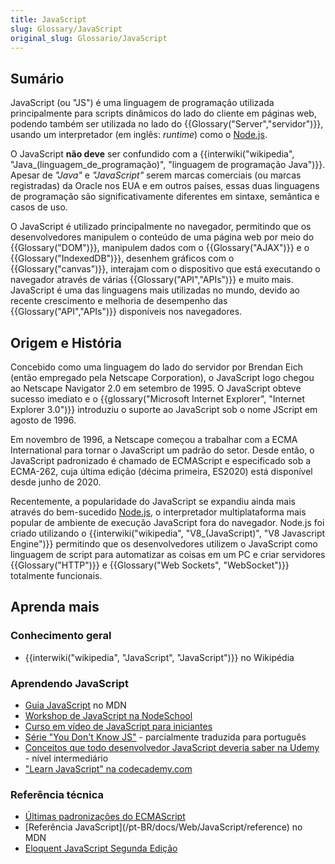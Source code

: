 ```yaml
---
title: JavaScript
slug: Glossary/JavaScript
original_slug: Glossario/JavaScript
---
```

## Sumário

JavaScript (ou "JS") é uma linguagem de programação utilizada principalmente para scripts dinâmicos do lado do cliente em páginas web, podendo também ser utilizada no lado do {{Glossary("Server","servidor")}}, usando um interpretador (em inglês: _runtime_) como o [Node.js](https://nodejs.org/).

O JavaScript **não deve** ser confundido com a {{interwiki("wikipedia", "Java_(linguagem_de_programação)", "linguagem de programação Java")}}. Apesar de _"Java"_ e _"JavaScript"_ serem marcas comerciais (ou marcas registradas) da Oracle nos EUA e em outros países, essas duas linguagens de programação são significativamente diferentes em sintaxe, semântica e casos de uso.

O JavaScript é utilizado principalmente no navegador, permitindo que os desenvolvedores manipulem o conteúdo de uma página web por meio do {{Glossary("DOM")}}, manipulem dados com o {{Glossary("AJAX")}} e o {{Glossary("IndexedDB")}}, desenhem gráficos com o {{Glossary("canvas")}}, interajam com o dispositivo que está executando o navegador através de várias {{Glossary("API","APIs")}} e muito mais. JavaScript é uma das linguagens mais utilizadas no mundo, devido ao recente crescimento e melhoria de desempenho das {{Glossary("API","APIs")}} disponíveis nos navegadores.

## Origem e História

Concebido como uma linguagem do lado do servidor por Brendan Eich (então empregado pela Netscape Corporation), o JavaScript logo chegou ao Netscape Navigator 2.0 em setembro de 1995. O JavaScript obteve sucesso imediato e o {{glossary("Microsoft Internet Explorer", "Internet Explorer 3.0")}} introduziu o suporte ao JavaScript sob o nome JScript em agosto de 1996.

Em novembro de 1996, a Netscape começou a trabalhar com a ECMA International para tornar o JavaScript um padrão do setor. Desde então, o JavaScript padronizado é chamado de
ECMAScript e especificado sob a ECMA-262, cuja última edição (décima primeira, ES2020) está disponível desde junho de 2020.

Recentemente, a popularidade do JavaScript se expandiu ainda mais através do bem-sucedido [Node.js](https://nodejs.org/), o interpretador multiplataforma mais popular de ambiente de execução JavaScript fora do navegador. Node.js foi criado utilizando o {{interwiki("wikipedia", "V8_(JavaScript)", "V8 Javascript Engine")}} permitindo que os desenvolvedores utilizem o JavaScript como linguagem de script para automatizar as coisas em um PC e criar servidores {{Glossary("HTTP")}} e {{Glossary("Web Sockets", "WebSocket")}} totalmente funcionais.

## Aprenda mais

### Conhecimento geral

- {{interwiki("wikipedia", "JavaScript", "JavaScript")}} no Wikipédia

### Aprendendo JavaScript

- [Guia JavaScript](/pt-BR/docs/Web/JavaScript/Guide) no MDN
- [Workshop de JavaScript na NodeSchool](https://nodeschool.io/pt-br/#workshoppers)
- [Curso em vídeo de JavaScript para iniciantes](https://www.youtube.com/watch?v=BXqUH86F-kA)
- [Série "You Don't Know JS"](https://github.com/cezaraugusto/You-Dont-Know-JS) - parcialmente traduzida para português
- [Conceitos que todo desenvolvedor JavaScript deveria saber na Udemy](https://www.udemy.com/course/32-conceitos-todo-dev-javascript-deveria-saber/) - nível intermediário
- ["Learn JavaScript" na codecademy.com](https://www.codecademy.com/learn/introduction-to-javascript)

### Referência técnica

- [Últimas padronizações do ECMAScript](http://www.ecma-international.org/publications/standards/Ecma-262.htm)
- \[Referência JavaScript]\(/pt-BR/docs/Web/JavaScript/reference) no MDN
- [Eloquent JavaScript Segunda Edição](http://braziljs.github.io/eloquente-javascript/)
